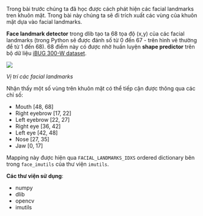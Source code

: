 Trong bài trước chúng ta đã học được cách phát hiện các facial landmarks tren khuôn mặt. Trong bài này chúng ta sẽ đi trích xuất các vùng của khuôn mặt dựa vào facial landmarks.

**Face landmark detector** trong dlib tạo ta 68 tọa độ (x,y) của các facial landmarks (trong Python sẽ được đánh số từ 0 đến 67 - trên hình vẽ thường để từ 1 đến 68). 68 điểm này có được nhờ huấn luyện **shape predictor** trên bộ dữ liệu [iBUG 300-W dataset](https://ibug.doc.ic.ac.uk/resources/facial-point-annotations/).

<img src="https://www.pyimagesearch.com/wp-content/uploads/2017/04/facial_landmarks_68markup-768x619.jpg">

*Vị trí các facial landmarks*

Nhận thấy một số vùng trên khuôn mặt có thể tiếp cận được thông qua các chỉ số:
* Mouth [48, 68]
* Right eyebrow [17, 22]
* Left eyebrow [22, 27]
* Right eye [36, 42]
* Left eye [42, 48]
* Nose [27, 35]
* Jaw [0, 17]

Mapping này được hiện qua `FACIAL_LANDMARKS_IDXS` ordered dictionary bên trong `face_imutils` của thư viện `imutils`.

**Các thư viện sử dụng**:
* numpy
* dlib
* opencv
* imutils


